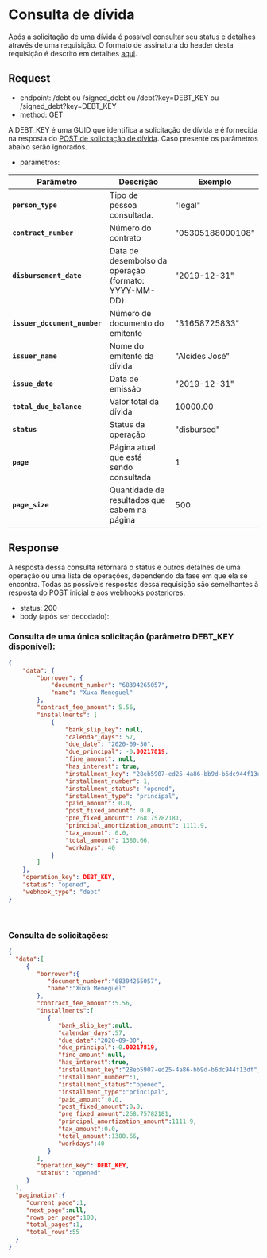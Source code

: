 # Consulta de dívida

Após a solicitação de uma dívida é possível consultar seu status e
detalhes através de uma requisição. O formato de assinatura do header
desta requisição é descrito em detalhes [aqui](?file=223).

## Request

- endpoint: /debt ou /signed_debt ou /debt?key=DEBT_KEY ou /signed_debt?key=DEBT_KEY
- method: GET

A DEBT_KEY é uma GUID que identifica a solicitação de dívida e é
fornecida na resposta do [POST de solicitação de dívida](?file=443).
Caso presente os parâmetros abaixo serão ignorados.

- parâmetros:
 
| Parâmetro | Descrição | Exemplo |
|---|---|---|
| **`person_type`** | Tipo de pessoa consultada. | "legal" |
| **`contract_number`** | Número do contrato | "05305188000108" |
| **`disbursement_date`** | Data de desembolso da operação (formato: YYYY-MM-DD) | "2019-12-31" |
| **`issuer_document_number`** | Número de documento do emitente | "31658725833" |
| **`issuer_name`** | Nome do emitente da dívida | "Alcides José" |
| **`issue_date`** | Data de emissão | "2019-12-31" |
| **`total_due_balance`** | Valor total da dívida | 10000.00 |
| **`status`** | Status da operação | "disbursed" |
| **`page`** | Página atual que está sendo consultada | 1 |
| **`page_size`** | Quantidade de resultados que cabem na página | 500 |

## Response

A resposta dessa consulta retornará o status e outros detalhes de uma
operação ou uma lista de operações, dependendo da fase em que ela se encontra. Todas as possíveis
respostas dessa requisição são semelhantes à resposta do POST inicial e
aos webhooks posteriores.


- status: 200
- body (após ser decodado): 

### Consulta de uma única solicitação (parâmetro DEBT_KEY disponível):
  
```json
{
    "data": {
        "borrower": {
            "document_number": "68394265057",
            "name": "Xuxa Meneguel"
        },
        "contract_fee_amount": 5.56,
        "installments": [
            {
                "bank_slip_key": null,
                "calendar_days": 57,
                "due_date": "2020-09-30",
                "due_principal": -0.00217819,
                "fine_amount": null,
                "has_interest": true,
                "installment_key": "28eb5907-ed25-4a86-bb9d-b6dc944f13df",
                "installment_number": 1,
                "installment_status": "opened",
                "installment_type": "principal",
                "paid_amount": 0.0,
                "post_fixed_amount": 0.0,
                "pre_fixed_amount": 268.75782181,
                "principal_amortization_amount": 1111.9,
                "tax_amount": 0.0,
                "total_amount": 1380.66,
                "workdays": 40
            }
        ]
    },
    "operation_key": DEBT_KEY,
    "status": "opened",
    "webhook_type": "debt"
}
```
<br>

### Consulta de solicitações:
  
```json
{
  "data":[
     {
        "borrower":{
           "document_number":"68394265057",
           "name":"Xuxa Meneguel"
        },
        "contract_fee_amount":5.56,
        "installments":[
           {
              "bank_slip_key":null,
              "calendar_days":57,
              "due_date":"2020-09-30",
              "due_principal":-0.00217819,
              "fine_amount":null,
              "has_interest":true,
              "installment_key":"28eb5907-ed25-4a86-bb9d-b6dc944f13df",
              "installment_number":1,
              "installment_status":"opened",
              "installment_type":"principal",
              "paid_amount":0.0,
              "post_fixed_amount":0.0,
              "pre_fixed_amount":268.75782181,
              "principal_amortization_amount":1111.9,
              "tax_amount":0.0,
              "total_amount":1380.66,
              "workdays":40
           }
        ],
        "operation_key": DEBT_KEY,
        "status": "opened"
     }
  ],
  "pagination":{
     "current_page":1,
     "next_page":null,
     "rows_per_page":100,
     "total_pages":1,
     "total_rows":55
  }
}
```
<br>

